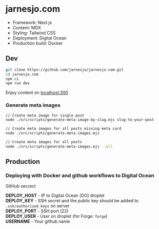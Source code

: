 # jarnesjo.com

- Framework: Next.js
- Content: MDX
- Styling: Tailwind CSS
- Deployment: Digital Ocean
- Production build: Docker

## Dev

```bash
git clone https://github.com/jarnesjo/jarnesjo.com.git
cd jarnesjo.com
npm ci
npm run dev
```

Enjoy content on [localhost:300](http://localhost:3000)

### Generate meta images

```bash
// Create meta image for single post
node ./src/scripts/generate-meta-image-by-slug.mjs slug-to-your-post

// Create meta images for all posts missing meta card
node ./src/scripts/generate-meta-images.mjs

// Create meta images for all posts
node ./src/scripts/generate-meta-images.mjs --all

```

## Production

### Deploying with Docker and github workflows to Digital Ocean

GitHub secrect

**DEPLOY_HOST** - IP to Digital Ocean (DO) droplet  
**DEPLOY_KEY** - SSH secret and the public key should be added to `.ssh/authorized_keys` on server  
**DEPLOY_PORT** - SSH port (22)  
**DEPLOY_USER** - User on droplet (for Forge: `forge`)  
**USERNAME** - Your github name
